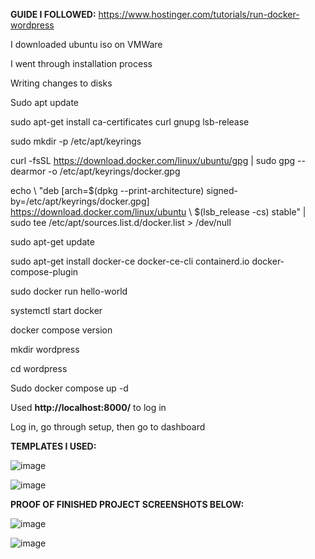**GUIDE I FOLLOWED:** https://www.hostinger.com/tutorials/run-docker-wordpress

I downloaded ubuntu iso on VMWare

I went through installation process

Writing changes to disks

Sudo apt update

sudo apt-get install ca-certificates curl gnupg lsb-release

sudo mkdir -p /etc/apt/keyrings

curl -fsSL https://download.docker.com/linux/ubuntu/gpg | sudo gpg --dearmor -o /etc/apt/keyrings/docker.gpg

echo \ "deb [arch=$(dpkg --print-architecture) signed-by=/etc/apt/keyrings/docker.gpg] https://download.docker.com/linux/ubuntu \ $(lsb_release -cs) stable" | sudo tee /etc/apt/sources.list.d/docker.list > /dev/null

sudo apt-get update

sudo apt-get install docker-ce docker-ce-cli containerd.io docker-compose-plugin

sudo docker run hello-world

systemctl start docker

docker compose version

mkdir wordpress

cd wordpress

Sudo docker compose up -d

Used **http://localhost:8000/** to log in

Log in, go through setup, then go to dashboard


**TEMPLATES I USED:**

 ![image](https://github.com/Unevenr/Unevenr-Docker-Installation-Guide.github.io/assets/112726183/8ef9a80f-84c4-41b0-9d14-0fa45434458f)

 ![image](https://github.com/Unevenr/Unevenr-Docker-Installation-Guide.github.io/assets/112726183/cf9cd769-7784-4377-a171-7944710b5c4e)

 

**PROOF OF FINISHED PROJECT SCREENSHOTS BELOW:**

 ![image](https://github.com/Unevenr/Unevenr-Docker-Installation-Guide.github.io/assets/112726183/a1e8713f-af94-4cb1-bc58-4175fb1a6b91)

 ![image](https://github.com/Unevenr/Unevenr-Docker-Installation-Guide.github.io/assets/112726183/4b5efd86-adeb-4dc9-b805-e8d7041efeb4)

